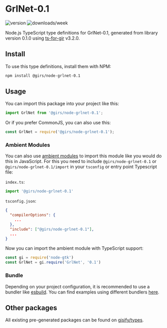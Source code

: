 
# GrlNet-0.1

![version](https://img.shields.io/npm/v/@girs/node-grlnet-0.1)
![downloads/week](https://img.shields.io/npm/dw/@girs/node-grlnet-0.1)


Node.js TypeScript type definitions for GrlNet-0.1, generated from library version 0.1.0 using [ts-for-gir](https://github.com/gjsify/ts-for-gir) v3.2.0.


## Install

To use this type definitions, install them with NPM:
```bash
npm install @girs/node-grlnet-0.1
```

## Usage

You can import this package into your project like this:
```ts
import GrlNet from '@girs/node-grlnet-0.1';
```

Or if you prefer CommonJS, you can also use this:
```ts
const GrlNet = require('@girs/node-grlnet-0.1');
```

### Ambient Modules

You can also use [ambient modules](https://github.com/gjsify/ts-for-gir/tree/main/packages/cli#ambient-modules) to import this module like you would do this in JavaScript.
For this you need to include `@girs/node-grlnet-0.1` or `@girs/node-grlnet-0.1/import` in your `tsconfig` or entry point Typescript file:

`index.ts`:
```ts
import '@girs/node-grlnet-0.1'
```

`tsconfig.json`:
```json
{
  "compilerOptions": {
    ...
  },
  "include": ["@girs/node-grlnet-0.1"],
  ...
}
```

Now you can import the ambient module with TypeScript support: 

```ts
const gi = require('node-gtk')
const GrlNet = gi.require('GrlNet', '0.1')
```


### Bundle

Depending on your project configuration, it is recommended to use a bundler like [esbuild](https://esbuild.github.io/). You can find examples using different bundlers [here](https://github.com/gjsify/ts-for-gir/tree/main/examples).

## Other packages

All existing pre-generated packages can be found on [gjsify/types](https://github.com/gjsify/types).

